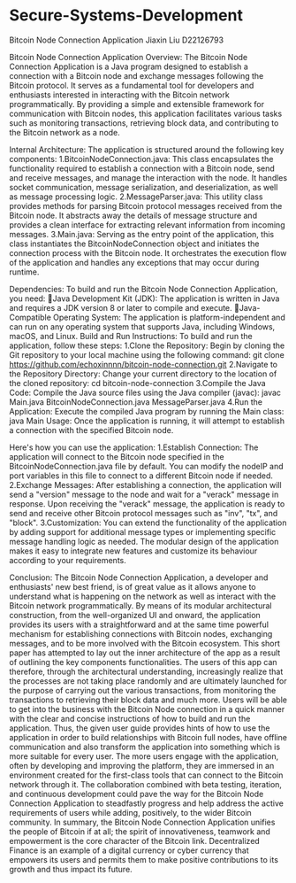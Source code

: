 # Secure-Systems-Development

Bitcoin Node Connection Application
Jiaxin Liu
D22126793



Bitcoin Node Connection Application
Overview:
The Bitcoin Node Connection Application is a Java program designed to establish a connection with a Bitcoin node and exchange messages following the Bitcoin protocol. It serves as a fundamental tool for developers and enthusiasts interested in interacting with the Bitcoin network programmatically. By providing a simple and extensible framework for communication with Bitcoin nodes, this application facilitates various tasks such as monitoring transactions, retrieving block data, and contributing to the Bitcoin network as a node.

Internal Architecture:
The application is structured around the following key components:
1.BitcoinNodeConnection.java: This class encapsulates the functionality required to establish a connection with a Bitcoin node, send and receive messages, and manage the interaction with the node. It handles socket communication, message serialization, and deserialization, as well as message processing logic.
2.MessageParser.java: This utility class provides methods for parsing Bitcoin protocol messages received from the Bitcoin node. It abstracts away the details of message structure and provides a clean interface for extracting relevant information from incoming messages.
3.Main.java: Serving as the entry point of the application, this class instantiates the BitcoinNodeConnection object and initiates the connection process with the Bitcoin node. It orchestrates the execution flow of the application and handles any exceptions that may occur during runtime.


Dependencies:
To build and run the Bitcoin Node Connection Application, you need:
Java Development Kit (JDK): The application is written in Java and requires a JDK version 8 or later to compile and execute.
Java-Compatible Operating System: The application is platform-independent and can run on any operating system that supports Java, including Windows, macOS, and Linux.
Build and Run Instructions:
To build and run the application, follow these steps:
1.Clone the Repository: Begin by cloning the Git repository to your local machine using the following command:
git clone https://github.com/echoxinnnn/bitcoin-node-connection.git 
2.Navigate to the Repository Directory: Change your current directory to the location of the cloned repository:
cd bitcoin-node-connection 
3.Compile the Java Code: Compile the Java source files using the Java compiler (javac):
javac Main.java BitcoinNodeConnection.java MessageParser.java 
4.Run the Application: Execute the compiled Java program by running the Main class:
java Main 
Usage:
Once the application is running, it will attempt to establish a connection with the specified Bitcoin node. 


Here's how you can use the application:
1.Establish Connection: The application will connect to the Bitcoin node specified in the BitcoinNodeConnection.java file by default. You can modify the nodeIP and port variables in this file to connect to a different Bitcoin node if needed.
2.Exchange Messages: After establishing a connection, the application will send a "version" message to the node and wait for a "verack" message in response. Upon receiving the "verack" message, the application is ready to send and receive other Bitcoin protocol messages such as "inv", "tx", and "block".
3.Customization: You can extend the functionality of the application by adding support for additional message types or implementing specific message handling logic as needed. The modular design of the application makes it easy to integrate new features and customize its behaviour according to your requirements.


Conclusion:
The Bitcoin Node Connection Application, a developer and enthusiasts' new best friend, is of great value as it allows anyone to understand what is happening on the network as well as interact with the Bitcoin network programmatically. By means of its modular architectural construction, from the well-organized UI and onward, the application provides its users with a straightforward and at the same time powerful mechanism for establishing connections with Bitcoin nodes, exchanging messages, and to be more involved with the Bitcoin ecosystem. This short paper has attempted to lay out the inner architecture of the app as a result of outlining the key components functionalities. The users of this app can therefore, through the architectural understanding, increasingly realize that the processes are not taking place randomly and are ultimately launched for the purpose of carrying out the various transactions, from monitoring the transactions to retrieving their block data and much more.
Users will be able to get into the business with the Bitcoin Node connection in a quick manner with the clear and concise instructions of how to build and run the application. Thus, the given user guide provides hints of how to use the application in order to build relationships with Bitcoin full nodes, have offline communication and also transform the application into something which is more suitable for every user. The more users engage with the application, often by developing and improving the platform, they are immersed in an environment created for the first-class tools that can connect to the Bitcoin network through it. The collaboration combined with beta testing, iteration, and continuous development could pave the way for the Bitcoin Node Connection Application to steadfastly progress and help address the active requirements of users while adding, positively, to the wider Bitcoin community.
In summary, the Bitcoin Node Connection Application unifies the people of Bitcoin if at all; the spirit of innovativeness, teamwork and empowerment is the core character of the Bitcoin link. Decentralized Finance is an example of a digital currency or cyber currency that empowers its users and permits them to make positive contributions to its growth and thus impact its future.
